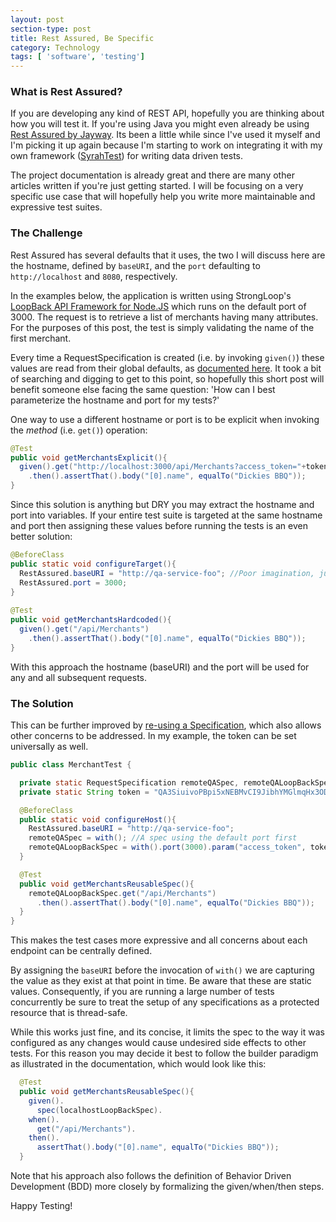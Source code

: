 ```yaml
---
layout: post
section-type: post
title: Rest Assured, Be Specific
category: Technology
tags: [ 'software', 'testing']
---
```


### What is Rest Assured?

If you are developing any kind of REST API, hopefully you are thinking about how you will test it.  If you're using Java you might even already be using [Rest Assured by Jayway](https://github.com/jayway/rest-assured).  Its been a little while since I've used it myself and I'm picking it up again because I'm starting to work on integrating it with my own framework ([SyrahTest](https://github.com/SyrahTest/syrahtest-jvm)) for writing data driven tests.

The project documentation is already great and there are many other articles written if you're just getting started.  I will be focusing on a very specific use case that will hopefully help you write more maintainable and expressive test suites.

### The Challenge

Rest Assured has several defaults that it uses, the two I will discuss here are the hostname, defined by `baseURI`, and the `port` defaulting to `http://localhost` and `8080`, respectively.

In the examples below, the application is written using StrongLoop's [LoopBack API Framework for Node.JS](http://loopback.io/) which runs on the default port of 3000.  The request is to retrieve a list of merchants having many attributes.  For the purposes of this post, the test is simply validating the name of the first merchant.

Every time a RequestSpecification is created (i.e. by invoking `given()`) these values are read from their global defaults, as [documented here](https://github.com/jayway/rest-assured/wiki/Usage#default-values).  It took a bit of searching and digging to get to this point, so hopefully this short post will benefit someone else facing the same question: 'How can I best parameterize the hostname and port for my tests?'

One way to use a different hostname or port is to be explicit when invoking the _method_ (i.e. `get()`) operation:

```java
@Test
public void getMerchantsExplicit(){
  given().get("http://localhost:3000/api/Merchants?access_token="+token)
    .then().assertThat().body("[0].name", equalTo("Dickies BBQ"));
}
```

Since this solution is anything but DRY you may extract the hostname and port into variables.  If your entire test suite is targeted at the same hostname and port then assigning these values before running the tests is an even better solution:

```java
@BeforeClass
public static void configureTarget(){
  RestAssured.baseURI = "http://qa-service-foo"; //Poor imagination, just not localhost
  RestAssured.port = 3000;
}
  
@Test
public void getMerchantsHardcoded(){
  given().get("/api/Merchants")
    .then().assertThat().body("[0].name", equalTo("Dickies BBQ"));
}
```

With this approach the hostname (baseURI) and the port will be used for any and all subsequent requests.

### The Solution

This can be further improved by [re-using a Specification](https://github.com/jayway/rest-assured/wiki/Usage#specification-re-use), which also allows other concerns to be addressed.  In my example, the token can be set universally as well.

```java
public class MerchantTest {

  private static RequestSpecification remoteQASpec, remoteQALoopBackSpec;
  private static String token = "QA3SiuivoPBpi5xNEBMvCI9JibhYMGlmqHx3ODsOrK4gd4RQl8TjRI0WFg";

  @BeforeClass
  public static void configureHost(){
    RestAssured.baseURI = "http://qa-service-foo";
    remoteQASpec = with(); //A spec using the default port first
    remoteQALoopBackSpec = with().port(3000).param("access_token", token);
  }

  @Test
  public void getMerchantsReusableSpec(){
    remoteQALoopBackSpec.get("/api/Merchants")
      .then().assertThat().body("[0].name", equalTo("Dickies BBQ"));
  }
}
```
This makes the test cases more expressive and all concerns about each endpoint can be centrally defined.

By assigning the `baseURI` before the invocation of `with()` we are capturing the value as they exist at that point in time.  Be aware that these are static values.  Consequently, if you are running a large number of tests concurrently be sure to treat the setup of any specifications as a protected resource that is thread-safe.

While this works just fine, and its concise, it limits the spec to the way it was configured as any changes would cause undesired side effects to other tests.  For this reason you may decide it best to follow the builder paradigm as illustrated in the documentation, which would look like this:

```java
  @Test
  public void getMerchantsReusableSpec(){
    given().
      spec(localhostLoopBackSpec).
    when().
      get("/api/Merchants").
    then().
      assertThat().body("[0].name", equalTo("Dickies BBQ"));
  }
```

Note that his approach also follows the definition of Behavior Driven Development (BDD) more closely by formalizing the given/when/then steps. 


Happy Testing! 
